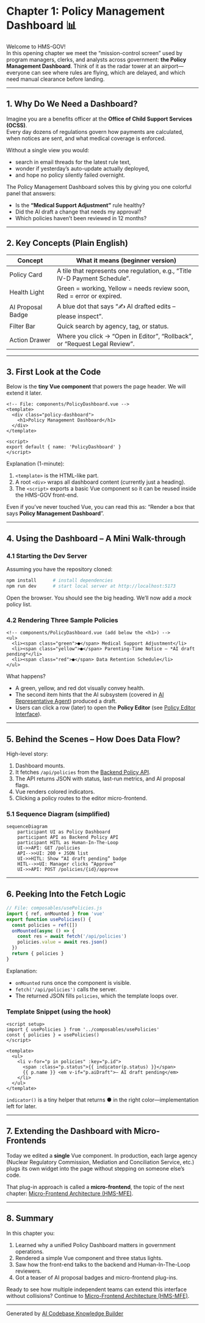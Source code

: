 # Chapter 1: Policy Management Dashboard 📊

Welcome to HMS-GOV!  
In this opening chapter we meet the “mission-control screen” used by program managers, clerks, and analysts across government: **the Policy Management Dashboard**. Think of it as the radar tower at an airport—everyone can see where rules are flying, which are delayed, and which need manual clearance before landing.

---

## 1. Why Do We Need a Dashboard?

Imagine you are a benefits officer at the **Office of Child Support Services (OCSS)**.  
Every day dozens of regulations govern how payments are calculated, when notices are sent, and what medical coverage is enforced.  

Without a single view you would:

* search in email threads for the latest rule text,  
* wonder if yesterday’s auto-update actually deployed,  
* and hope no policy silently failed overnight.

The Policy Management Dashboard solves this by giving you one colorful panel that answers:

* Is the **“Medical Support Adjustment”** rule healthy?  
* Did the AI draft a change that needs my approval?  
* Which policies haven’t been reviewed in 12 months?

---

## 2. Key Concepts (Plain English)

| Concept | What it means (beginner version) |
|---------|----------------------------------|
| Policy Card | A tile that represents one regulation, e.g., “Title IV-D Payment Schedule”. |
| Health Light | Green = working, Yellow = needs review soon, Red = error or expired. |
| AI Proposal Badge | A blue dot that says “✍️ AI drafted edits – please inspect”. |
| Filter Bar | Quick search by agency, tag, or status. |
| Action Drawer | Where you click → “Open in Editor”, “Rollback”, or “Request Legal Review”. |

---

## 3. First Look at the Code

Below is the **tiny Vue component** that powers the page header. We will extend it later.

```vue
<!-- File: components/PolicyDashboard.vue -->
<template>
  <div class="policy-dashboard">
    <h1>Policy Management Dashboard</h1>
  </div>
</template>

<script>
export default { name: 'PolicyDashboard' }
</script>
```

Explanation (1-minute):

1. `<template>` is the HTML-like part.  
2. A root `<div>` wraps all dashboard content (currently just a heading).  
3. The `<script>` exports a basic Vue component so it can be reused inside the HMS-GOV front-end.

Even if you’ve never touched Vue, you can read this as: “Render a box that says **Policy Management Dashboard**”.

---

## 4. Using the Dashboard – A Mini Walk-through

### 4.1 Starting the Dev Server

Assuming you have the repository cloned:

```bash
npm install      # install dependencies
npm run dev      # start local server at http://localhost:5173
```

Open the browser. You should see the big heading. We’ll now add a *mock* policy list.

### 4.2 Rendering Three Sample Policies

```vue
<!-- components/PolicyDashboard.vue (add below the <h1>) -->
<ul>
  <li><span class="green">●</span> Medical Support Adjustment</li>
  <li><span class="yellow">●</span> Parenting-Time Notice – *AI draft pending*</li>
  <li><span class="red">●</span> Data Retention Schedule</li>
</ul>
```

What happens?

* A green, yellow, and red dot visually convey health.  
* The second item hints that the AI subsystem (covered in [AI Representative Agent](04_ai_representative_agent__hms_agt___hms_agx__.md)) produced a draft.  
* Users can click a row (later) to open the **Policy Editor** (see [Policy Editor Interface](03_policy_editor_interface_.md)).

---

## 5. Behind the Scenes – How Does Data Flow?

High-level story:

1. Dashboard mounts.  
2. It fetches `/api/policies` from the [Backend Policy API](08_backend_policy_api__hms_svc___hms_api__.md).  
3. The API returns JSON with status, last-run metrics, and AI proposal flags.  
4. Vue renders colored indicators.  
5. Clicking a policy routes to the editor micro-frontend.

### 5.1 Sequence Diagram (simplified)

```mermaid
sequenceDiagram
    participant UI as Policy Dashboard
    participant API as Backend Policy API
    participant HITL as Human-In-The-Loop
    UI->>API: GET /policies
    API-->>UI: 200 + JSON list
    UI->>HITL: Show “AI draft pending” badge
    HITL-->>UI: Manager clicks “Approve”
    UI->>API: POST /policies/{id}/approve
```

---

## 6. Peeking Into the Fetch Logic

```js
// File: composables/usePolicies.js
import { ref, onMounted } from 'vue'
export function usePolicies() {
  const policies = ref([])
  onMounted(async () => {
    const res = await fetch('/api/policies')
    policies.value = await res.json()
  })
  return { policies }
}
```

Explanation:

* `onMounted` runs once the component is visible.  
* `fetch('/api/policies')` calls the server.  
* The returned JSON fills `policies`, which the template loops over.

### Template Snippet (using the hook)

```vue
<script setup>
import { usePolicies } from '../composables/usePolicies'
const { policies } = usePolicies()
</script>

<template>
  <ul>
    <li v-for="p in policies" :key="p.id">
      <span :class="p.status">{{ indicator(p.status) }}</span>
      {{ p.name }} <em v-if="p.aiDraft">– AI draft pending</em>
    </li>
  </ul>
</template>
```

`indicator()` is a tiny helper that returns ● in the right color—implementation left for later.

---

## 7. Extending the Dashboard with Micro-Frontends

Today we edited a **single** Vue component. In production, each large agency (Nuclear Regulatory Commission, Mediation and Conciliation Service, etc.) plugs its own widget into the page without stepping on someone else’s code.  

That plug-in approach is called a **micro-frontend**, the topic of the next chapter: [Micro-Frontend Architecture (HMS-MFE)](02_micro_frontend_architecture__hms_mfe__.md).

---

## 8. Summary

In this chapter you:

1. Learned why a unified Policy Dashboard matters in government operations.  
2. Rendered a simple Vue component and three status lights.  
3. Saw how the front-end talks to the backend and Human-In-The-Loop reviewers.  
4. Got a teaser of AI proposal badges and micro-frontend plug-ins.

Ready to see how multiple independent teams can extend this interface without collisions? Continue to [Micro-Frontend Architecture (HMS-MFE)](02_micro_frontend_architecture__hms_mfe__.md).

---

Generated by [AI Codebase Knowledge Builder](https://github.com/The-Pocket/Tutorial-Codebase-Knowledge)